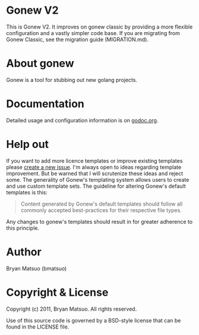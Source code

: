 [godoc.org]: https://godoc.org/github.com/bmatsuo/gonew "godoc.org"
[issues]: https://github.com/bmatsuo/gonew/issues "Github issues"

Gonew V2
========

This is Gonew V2. It improves on gonew classic by providing a more flexible
configuration and a vastly simpler code base. If you are migrating from Gonew
Classic, see the migration guide (MIGRATION.md).

About gonew
===========

Gonew is a tool for stubbing out new golang projects.

Documentation
=============

Detailed usage and configuration information is on [godoc.org][].

Help out
========

If you want to add more licence templates or improve existing templates
please [create a new issue][issues]. I'm always open to ideas regarding template
improvement. But be warned that I will scrutenize these ideas and reject some.
The generality of Gonew's templating system allows users to create and use
custom template sets. The guideline for altering Gonew's default templates is
this:

> Content generated by Gonew's default templates should follow all commonly
> accepted best-practices for their respective file types.

Any changes to gonew's templates should result in for greater adherence to this
principle.

Author
======

Bryan Matsuo (bmatsuo)

Copyright & License
===================

Copyright (c) 2011, Bryan Matsuo.
All rights reserved.

Use of this source code is governed by a BSD-style license that can be
found in the LICENSE file.
